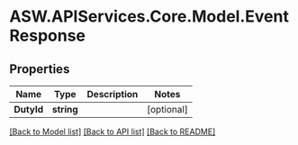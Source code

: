 # ASW.APIServices.Core.Model.EventResponse
## Properties

Name | Type | Description | Notes
------------ | ------------- | ------------- | -------------
**DutyId** | **string** |  | [optional] 

[[Back to Model list]](../README.md#documentation-for-models) [[Back to API list]](../README.md#documentation-for-api-endpoints) [[Back to README]](../README.md)

